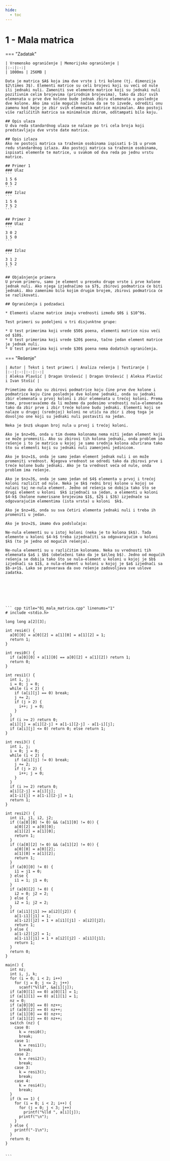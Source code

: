 ```yaml
---
hide:
  - toc
---
```


# 1 - Mala matrica

=== "Zadatak"
	
	| Vremensko ograničenje | Memorijsko ograničenje |
	|:-:|:-:|
	| 1000ms | 256MB |
	
	Data je matrica $A$ koja ima dve vrste i tri kolone (tj. dimenzija $2\times 3$). Elementi matrice su celi brojevi koji su veći od nule ili jednaki nuli. Zameniti sve elemente matrice koji su jednaki nuli pozitivnim celim brojevima (prirodnim brojevima), tako da zbir svih elemenata u prve dve kolone bude jednak zbiru elemenata u poslednje dve kolone. Ako ima više mogućih načina da se to izvede, odrediti onu zamenu kod koje je zbir svih elemenata matrice minimalan. Ako postoji više različitih matrica sa minimalnim zbirom, odštampati bilo koju.
	
	## Opis ulaza
	U dva reda standardnog ulaza se nalaze po tri cela broja koji predstavljaju dve vrste date matrice.
	
	## Opis izlaza
	Ako ne postoji matrica sa traženim osobinama ispisati $-1$ u prvom redu standardnog izlaza. Ako postoji matrica sa traženim osobinama, ispisati elemente te matrice, u svakom od dva reda po jednu vrstu matrice.
	
	## Primer 1
	### Ulaz
	```
	1 5 6
	0 5 2
	```
	### Izlaz
	```
	1 5 6
	7 5 2
	```
	
	## Primer 2
	### Ulaz
	```
	3 0 2
	1 5 0
	```
	
	### Izlaz
	```
	3 1 2
	1 5 2
	```
	
	## Objašnjenje primera
	U prvom primeru, samo je element u preseku druge vrste i prve kolone jednak nuli. Ako njega izjednačimo sa $7$, zbirovi podmatrica će biti jednaki. Ako zamenimo bilo kojim drugim brojem, zbirovi podmatrica će se razlikovati.
	
	## Ograničenja i podzadaci
	
	* Elementi ulazne matrice imaju vrednosti između $0$ i $10^9$.
	
	Test primeri su podeljeni u tri disjunktne grupe:
	
	* U test primerima koji vrede $50$ poena, elementi matrice nisu veći od $10$.
	* U test primerima koji vrede $20$ poena, tačno jedan element matrice je jednak nuli.
	* U test primerima koji vrede $30$ poena nema dodatnih ograničenja. 
	
=== "Rešenje"
	
	| Autor | Tekst i test primeri | Analiza rеšenja | Testiranje |
	|:-:|:-:|:-:|:-:|
	| Aleksa Plavšić | Dragan Urošević | Dragan Urošević | Aleksa Plavšić i Ivan Stošić |
	
	Primetimo da ako su zbirovi podmatrice koju čine prve dve kolone i podmatrice koju čine poslednje dve kolone jednaki, onda su jednaki zbir elemenata u prvoj koloni i zbir elemenata u trećoj koloni. Prema tome, proveravaćemo da li možemo da podesimo vrednosti nula-elemenata tako da zbir prve i zbir treće kolone budu jednaki. Elementi koji se nalaze u drugoj (srednjoj) koloni ne utiču na zbir i zbog toga je dovoljno one koji su jednaki nuli postaviti na jedan.
	
	Neka je $nz$ ukupan broj nula u prvoj i trećoj koloni.
	
	Ako je $nz=0$, onda u tim dvema kolonama nema niti jedan element koji se može promeniti. Ako su zbirovi tih kolona jednaki, onda problem ima rešenje i to je matrica u kojoj je samo srednja kolona ažurirana tako što su elementi koji su jednaki nuli zamenjeni jedinicom.
	
	Ako je $nz=1$, onda je samo jedan element jednak nuli i on može promeniti vrednost. Njegova vrednost se odredi tako da zbirovi prve i treće kolone budu jednaki. Ako je ta vrednost veća od nule, onda problem ima rešenje.
	
	Ako je $nz=3$, onda je samo jedan od $4$ elementa u prvoj i trećoj koloni različit od nule. Neka je $k$ redni broj kolone u kojoj se nalazi taj ne-nula element. Jedno od rešenja se dobija tako što se drugi element u koloni  $k$ izjednači sa jedan, a elementi u koloni $4-k$ (kolone numerisane brojevima $1$, $2$ i $3$) izjednače sa odgovarajućim elementima (ista vrsta) u koloni  $k$.
	
	Ako je $nz=4$, onda su sva četiri elementa jednaki nuli i treba ih promeniti u jedan.
	
	Ako je $nz=2$, imamo dva podslučaja:
	
	Ne-nula elementi su u istoj koloni (neka je to kolona $k$). Tada elemente u koloni $4-k$ treba izjednačiti sa odgovarajućim u koloni $k$ (to je jedno od mogućih rešenja).
	
	Ne-nula elementi su u različitim kolonama. Neka su vrednosti tih elemenata $a$ i $b$ (obeleženi tako da je $a\leq b$). Jedno od mogućih rešenja se dobija tako što se nula-element u koloni u kojoj je $b$ izjednači sa $1$, a nula-element u koloni u kojoj je $a$ izjednači sa $b-a+1$. Lako se proverava da ovo rešenje zadovoljava sve uslove zadatka.
	
	
	
	
	 
	
	
	``` cpp title="01_mala_matrica.cpp" linenums="1"
	# include <stdio.h>
	
	long long a[2][3];
	
	int resi4() {
	  a[0][0] = a[0][2] = a[1][0] = a[1][2] = 1;
	  return 1;
	}
	
	int resi0() {
	  if (a[0][0] + a[1][0] == a[0][2] + a[1][2]) return 1;
	  return 0;
	}
	
	int resi1() {
	  int i, j;
	  i = 0; j = 0;
	  while (i < 2) {
	    if (a[i][j] == 0) break;
	    j += 2;
	    if (j > 2) {
	      i++; j = 0;
	    }
	  }
	  if (i >= 2) return 0;
	  a[i][j] = a[i][2-j] + a[1-i][2-j] - a[1-i][j];
	  if (a[i][j] <= 0) return 0; else return 1;
	}
	
	int resi3() {
	  int i, j;
	  i = 0; j = 0;
	  while (i < 2) {
	    if (a[i][j] != 0) break;
	    j += 2;
	    if (j > 2) {
	      i++; j = 0;
	    }
	  }
	  if (i >= 2) return 0;
	  a[i][2-j] = a[i][j];
	  a[1-i][j] = a[1-i][2-j] = 1;
	  return 1;
	}
	
	int resi2() {
	  int i1, j1, i2, j2;
	  if ((a[0][0] != 0) && (a[1][0] != 0)) {
	    a[0][2] = a[0][0];
	    a[1][2] = a[1][0];
	    return 1;
	  }
	  if ((a[0][2] != 0) && (a[1][2] != 0)) {
	    a[0][0] = a[0][2];
	    a[1][0] = a[1][2];
	    return 1;
	  }
	  if (a[0][0] != 0) {
	    i1 = j1 = 0;
	  } else {
	    i1 = 1; j1 = 0;
	  }
	  if (a[0][2] != 0) {
	    i2 = 0; j2 = 2;
	  } else {
	    i2 = 1; j2 = 2;
	  }
	  if (a[i1][j1] >= a[i2][j2]) {
	    a[1-i1][j1] = 1;
	    a[1-i2][j2] = 1 + a[i1][j1] - a[i2][j2];
	    return 1;
	  } else {
	    a[1-i2][j2] = 1;
	    a[1-i1][j1] = 1 + a[i2][j2] - a[i1][j1];
	    return 1;
	  } 
	  return 0;
	}
	
	main() {
	  int nz;
	  int i, j, k;
	  for (i = 0; i < 2; i++)
	    for (j = 0; j <= 2; j++)
	      scanf("%lld", &a[i][j]);
	  if (a[0][1] == 0) a[0][1] = 1;
	  if (a[1][1] == 0) a[1][1] = 1;
	  nz = 0;
	  if (a[0][0] == 0) nz++;
	  if (a[0][2] == 0) nz++;
	  if (a[1][0] == 0) nz++;
	  if (a[1][2] == 0) nz++;
	  switch (nz) {
	    case 0:
	      k = resi0();
	      break;
	    case 1:
	      k = resi1();
	      break;
	    case 2:
	      k = resi2();
	      break;
	    case 3:
	      k = resi3();
	      break;
	    case 4:
	      k = resi4();
	      break;
	  }
	  if (k == 1) {
	    for (i = 0; i < 2; i++) {
	      for (j = 0; j < 3; j++) 
	        printf("%lld ", a[i][j]);
	      printf("\n");
	    }
	  } else {
	    printf("-1\n");
	  }
	  return 0;
	}
	

	```
